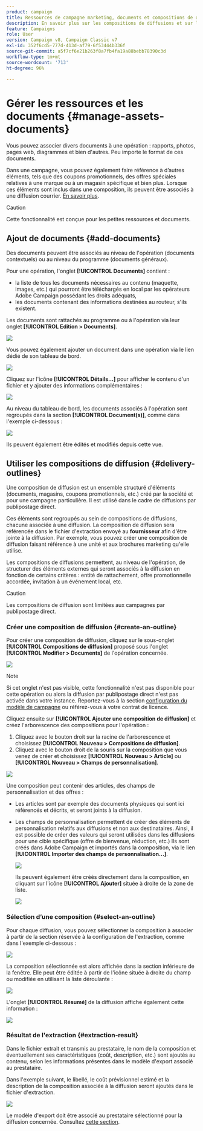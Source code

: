 ```yaml
---
product: campaign
title: Ressources de campagne marketing, documents et compositions de diffusion
description: En savoir plus sur les compositions de diffusions et sur les documents des campagnes marketing
feature: Campaigns
role: User
version: Campaign v8, Campaign Classic v7
exl-id: 352f6cd5-777d-413d-af79-6f53444b336f
source-git-commit: a5f7cf6e21b263f8a7fb4fa19a88bebb78390c3d
workflow-type: tm+mt
source-wordcount: '713'
ht-degree: 96%

---
```


# Gérer les ressources et les documents {#manage-assets-documents}

Vous pouvez associer divers documents à une opération : rapports, photos, pages web, diagrammes et bien d&#39;autres. Peu importe le format de ces documents.

Dans une campagne, vous pouvez également faire référence à d’autres éléments, tels que des coupons promotionnels, des offres spéciales relatives à une marque ou à un magasin spécifique et bien plus. Lorsque ces éléments sont inclus dans une composition, ils peuvent être associés à une diffusion courrier. [En savoir plus](#associating-and-structuring-resources-linked-via-a-delivery-outline).


>[!CAUTION]
>
>Cette fonctionnalité est conçue pour les petites ressources et documents.

<!--
>[!NOTE]
>
>If you are using Campaign Marketing Resource Management module, you can also manage a library of marketing resources that are available for several users for collaborative work. [Learn more](../../mrm/using/managing-marketing-resources.md).
-->

## Ajout de documents {#add-documents}

Des documents peuvent être associés au niveau de l&#39;opération (documents contextuels) ou au niveau du programme (documents généraux).

Pour une opération, l&#39;onglet **[!UICONTROL Documents]** contient :

* la liste de tous les documents nécessaires au contenu (maquette, images, etc.) qui pourront être téléchargés en local par les opérateurs Adobe Campaign possédant les droits adéquats,
* les documents contenant des informations destinées au routeur, s&#39;ils existent.

Les documents sont rattachés au programme ou à l&#39;opération via leur onglet **[!UICONTROL Edition > Documents]**.

![](assets/op_add_document.png)

Vous pouvez également ajouter un document dans une opération via le lien dédié de son tableau de bord.

![](assets/add_a_document_in_op.png)

Cliquez sur l&#39;icône **[!UICONTROL Détails...]** pour afficher le contenu d&#39;un fichier et y ajouter des informations complémentaires :

![](assets/add_document_details.png)

Au niveau du tableau de bord, les documents associés à l&#39;opération sont regroupés dans la section **[!UICONTROL Document(s)]**, comme dans l&#39;exemple ci-dessous :

![](assets/edit_documents.png)

Ils peuvent également être édités et modifiés depuis cette vue.

## Utiliser les compositions de diffusion {#delivery-outlines}

Une composition de diffusion est un ensemble structuré d&#39;éléments (documents, magasins, coupons promotionnels, etc.) créé par la société et pour une campagne particulière. Il est utilisé dans le cadre de diffusions par publipostage direct.

Ces éléments sont regroupés au sein de compositions de diffusions, chacune associée à une diffusion. La composition de diffusion sera référencée dans le fichier d&#39;extraction envoyé au **fournisseur** afin d&#39;être jointe à la diffusion. Par exemple, vous pouvez créer une composition de diffusion faisant référence à une unité et aux brochures marketing qu&#39;elle utilise.

Les compositions de diffusions permettent, au niveau de l&#39;opération, de structurer des éléments externes qui seront associés à la diffusion en fonction de certains critères : entité de rattachement, offre promotionnelle accordée, invitation à un événement local, etc.

>[!CAUTION]
>
>Les compositions de diffusion sont limitées aux campagnes par publipostage direct.

### Créer une composition de diffusion {#create-an-outline}

Pour créer une composition de diffusion, cliquez sur le sous-onglet **[!UICONTROL Compositions de diffusion]** proposé sous l&#39;onglet **[!UICONTROL Modifier > Documents]** de l&#39;opération concernée.

![](assets/add-a-delivery-outline.png)


>[!NOTE]
>
>Si cet onglet n&#39;est pas visible, cette fonctionnalité n&#39;est pas disponible pour cette opération ou alors la diffusion par publipostage direct n&#39;est pas activée dans votre instance. Reportez-vous à la section [configuration du modèle de campagne](marketing-campaign-templates.md#campaign-templates) ou référez-vous à votre contrat de licence.

Cliquez ensuite sur **[!UICONTROL Ajouter une composition de diffusion]** et créez l&#39;arborescence des compositions pour l&#39;opération :

1. Cliquez avec le bouton droit sur la racine de l&#39;arborescence et choisissez **[!UICONTROL Nouveau > Compositions de diffusion]**.
1. Cliquez avec le bouton droit de la souris sur la composition que vous venez de créer et choisissez **[!UICONTROL Nouveau > Article]** ou **[!UICONTROL Nouveau > Champs de personnalisation]**.

![](assets/del-outline-add-new-item.png)

Une composition peut contenir des articles, des champs de personnalisation et des offres :

* Les articles sont par exemple des documents physiques qui sont ici référencés et décrits, et seront joints à la diffusion.
* Les champs de personnalisation permettent de créer des éléments de personnalisation relatifs aux diffusions et non aux destinataires. Ainsi, il est possible de créer des valeurs qui seront utilisées dans les diffusions pour une cible spécifique (offre de bienvenue, réduction, etc.) Ils sont créés dans Adobe Campaign et importés dans la composition, via le lien **[!UICONTROL Importer des champs de personnalisation...]**.

  ![](assets/del-outline-perso-field.png)

  Ils peuvent également être créés directement dans la composition, en cliquant sur l&#39;icône **[!UICONTROL Ajouter]** située à droite de la zone de liste.

  ![](assets/add-del-outline-button.png)


### Sélection d’une composition {#select-an-outline}

Pour chaque diffusion, vous pouvez sélectionner la composition à associer à partir de la section réservée à la configuration de l&#39;extraction, comme dans l&#39;exemple ci-dessous :

![](assets/select-delivery-outline.png)

La composition sélectionnée est alors affichée dans la section inférieure de la fenêtre. Elle peut être éditée à partir de l&#39;icône située à droite du champ ou modifiée en utilisant la liste déroulante :

![](assets/delivery-outline-selected.png)

L&#39;onglet **[!UICONTROL Résumé]** de la diffusion affiche également cette information :

![](assets/delivery-outline-in-dashboard.png)

### Résultat de l&#39;extraction {#extraction-result}

Dans le fichier extrait et transmis au prestataire, le nom de la composition et éventuellement ses caractéristiques (coût, description, etc.) sont ajoutés au contenu, selon les informations présentes dans le modèle d&#39;export associé au prestataire.

Dans l&#39;exemple suivant, le libellé, le coût prévisionnel estimé et la description de la composition associée à la diffusion seront ajoutés dans le fichier d&#39;extraction.

![](assets/campaign-export-template.png)

Le modèle d&#39;export doit être associé au prestataire sélectionné pour la diffusion concernée. Consultez [cette section](providers-stocks-and-budgets.md#creating-service-providers-and-their-cost-structures).
